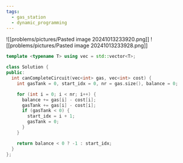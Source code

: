 ```yaml
---
tags:
  - gas_station
  - dynamic_programming
---
```

![[problems/pictures/Pasted image 20241013233920.png]]
![[problems/pictures/Pasted image 20241013233928.png]]



```c++
template <typename T> using vec = std::vector<T>;

class Solution {
public:
  int canCompleteCircuit(vec<int> gas, vec<int> cost) {
    int gasTank = 0, start_idx = 0, nr = gas.size(), balance = 0;

    for (int i = 0; i < nr; i++) {
      balance += gas[i] - cost[i];
      gasTank += gas[i] - cost[i];
      if (gasTank < 0) {
        start_idx = i + 1;
        gasTank = 0;
      }
    }

    return balance < 0 ? -1 : start_idx;
  }
};
```